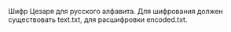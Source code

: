 Шифр Цезаря для русского алфавита.
Для шифрования должен существовать text.txt, для расшифровки encoded.txt.

